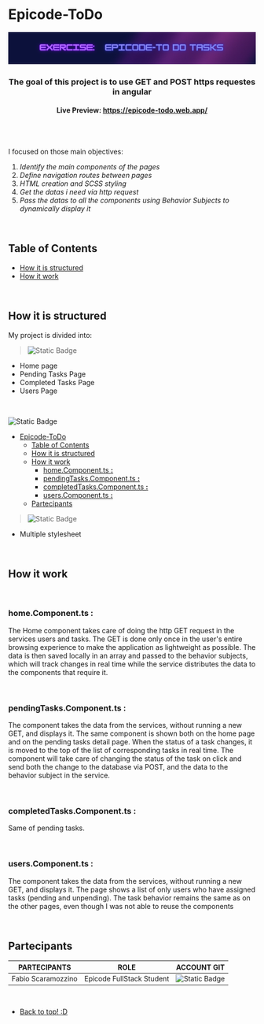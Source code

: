 # Epicode-ToDo

<!-- BANNER DA INSERIRE QUI --> 
<div align="center">
  <img src="./src/assets/img/banner.png" alt="banner">
</div>

<!-- piccola descrizione del progetto --> 
<h3 align="center">The goal of this project is to use GET and POST https requestes in angular</h3>
<h4 align="center"> Live Preview: <a href="https://epicode-todo.web.app/">https://epicode-todo.web.app/</a></h4>

<br>
<!-- SPAZIO DA METTERE + BADGES (dynamic e static) --> 
<!-- https://shields.io/badges // link per creare le badges --> 
<br>

I focused on those main objectives:
1. _Identify the main components of the pages_
2. _Define navigation routes between pages_
3. _HTML creation and SCSS styling_
4. _Get the datas i need via http request_
5. _Pass the datas to all the components using Behavior Subjects to dynamically display it_

<br>

## Table of Contents 

- [How it is structured](#How-it-is-structured)
- [How it work](#how-it-work)

<br> 

## How it is structured

My project is divided into:

> ![Static Badge](https://img.shields.io/badge/HTML-black?style=for-the-badge&logo=HTML5)
- Home page
- Pending Tasks Page
- Completed Tasks Page
- Users Page

<br>

 ![Static Badge](https://img.shields.io/badge/Javascript-black?style=for-the-badge&logo=javascript)
 
- [Epicode-ToDo](#epicode-todo)
  - [Table of Contents](#table-of-contents)
  - [How it is structured](#how-it-is-structured)
  - [How it work](#how-it-work)
    - [home.Component.ts **:**](#homecomponentts-)
    - [pendingTasks.Component.ts **:**](#pendingtaskscomponentts-)
    - [completedTasks.Component.ts **:**](#completedtaskscomponentts-)
    - [users.Component.ts **:**](#userscomponentts-)
  - [Partecipants](#partecipants)
  
 > ![Static Badge](https://img.shields.io/badge/CSS-black?style=for-the-badge&logo=CSS3)
- Multiple stylesheet

<br>
  
## How it work


<br>

### home.Component.ts **:**

The Home component takes care of doing the http GET request in the services users and tasks. The GET is done only once in the user's entire browsing experience to make the application as lightweight as possible. The data is then saved locally in an array and passed to the behavior subjects, which will track changes in real time while the service distributes the data to the components that require it.

<br>

### pendingTasks.Component.ts **:**

The component takes the data from the services, without running a new GET, and displays it. The same component is shown both on the home page and on the pending tasks detail page. When the status of a task changes, it is moved to the top of the list of corresponding tasks in real time. The component will take care of changing the status of the task on click and send both the change to the database via POST, and the data to the behavior subject in the service.

<br>

### completedTasks.Component.ts **:**

Same of pending tasks.

<br> 

### users.Component.ts **:**

The component takes the data from the services, without running a new GET, and displays it. The page shows a list of only users who have assigned tasks (pending and unpending). The task behavior remains the same as on the other pages, even though I was not able to reuse the components

<br> 


## Partecipants

| PARTECIPANTS       | ROLE                      | ACCOUNT GIT                                                                                     |
| ------------------ | ------------------------- | ----------------------------------------------------------------------------------------------- |
| Fabio Scaramozzino | Epicode FullStack Student | ![Static Badge](https://img.shields.io/badge/Faffo96-%233eb752?style=for-the-badge&logo=github) |

<br>

- [Back to top! :D](#Epicode-ToDo)

 





